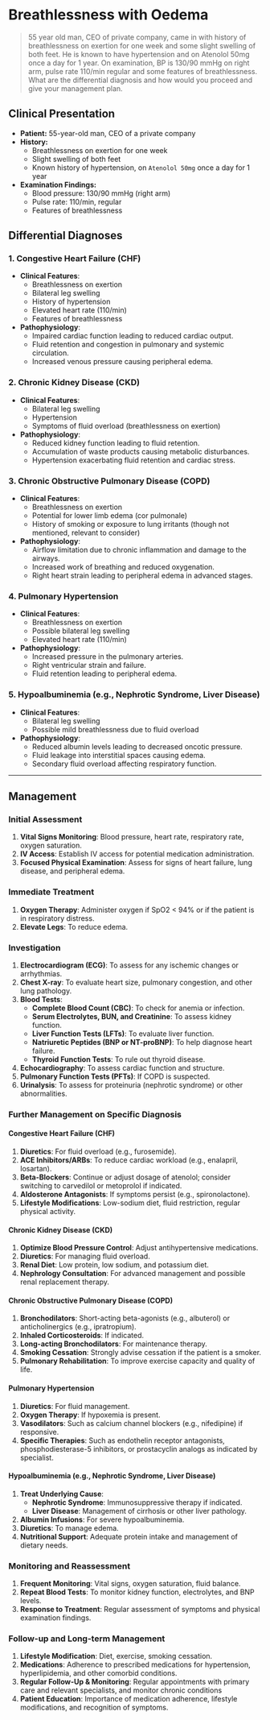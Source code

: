 # Breathlessness with Oedema

> 55 year old man, CEO of private company, came in with history of breathlessness on exertion for one week and some slight swelling of both feet. He is known to have hypertension and on Atenolol 50mg once a day for 1 year. On examination, BP is 130/90 mmHg on right arm, pulse rate 110/min regular and some features of breathlessness. What are the differential diagnosis and how would you proceed and give your management plan.

## Clinical Presentation

- **Patient:** 55-year-old man, CEO of a private company
- **History:**
  - Breathlessness on exertion for one week
  - Slight swelling of both feet
  - Known history of hypertension, on `Atenolol 50mg` once a day for 1 year
- **Examination Findings:**
  - Blood pressure: 130/90 mmHg (right arm)
  - Pulse rate: 110/min, regular
  - Features of breathlessness

## Differential Diagnoses

### 1. **Congestive Heart Failure (CHF)**

- **Clinical Features**:
  - Breathlessness on exertion
  - Bilateral leg swelling
  - History of hypertension
  - Elevated heart rate (110/min)
  - Features of breathlessness
- **Pathophysiology**:
  - Impaired cardiac function leading to reduced cardiac output.
  - Fluid retention and congestion in pulmonary and systemic circulation.
  - Increased venous pressure causing peripheral edema.

### 2. **Chronic Kidney Disease (CKD)**

- **Clinical Features**:
  - Bilateral leg swelling
  - Hypertension
  - Symptoms of fluid overload (breathlessness on exertion)
- **Pathophysiology**:
  - Reduced kidney function leading to fluid retention.
  - Accumulation of waste products causing metabolic disturbances.
  - Hypertension exacerbating fluid retention and cardiac stress.

### 3. **Chronic Obstructive Pulmonary Disease (COPD)**

- **Clinical Features**:
  - Breathlessness on exertion
  - Potential for lower limb edema (cor pulmonale)
  - History of smoking or exposure to lung irritants (though not mentioned, relevant to consider)
- **Pathophysiology**:
  - Airflow limitation due to chronic inflammation and damage to the airways.
  - Increased work of breathing and reduced oxygenation.
  - Right heart strain leading to peripheral edema in advanced stages.

### 4. **Pulmonary Hypertension**

- **Clinical Features**:
  - Breathlessness on exertion
  - Possible bilateral leg swelling
  - Elevated heart rate (110/min)
- **Pathophysiology**:
  - Increased pressure in the pulmonary arteries.
  - Right ventricular strain and failure.
  - Fluid retention leading to peripheral edema.

### 5. **Hypoalbuminemia (e.g., Nephrotic Syndrome, Liver Disease)**

- **Clinical Features**:
  - Bilateral leg swelling
  - Possible mild breathlessness due to fluid overload
- **Pathophysiology**:
  - Reduced albumin levels leading to decreased oncotic pressure.
  - Fluid leakage into interstitial spaces causing edema.
  - Secondary fluid overload affecting respiratory function.

---

## Management

### Initial Assessment

1. **Vital Signs Monitoring**: Blood pressure, heart rate, respiratory rate, oxygen saturation.
2. **IV Access**: Establish IV access for potential medication administration.
3. **Focused Physical Examination**: Assess for signs of heart failure, lung disease, and peripheral edema.

### Immediate Treatment

1. **Oxygen Therapy**: Administer oxygen if SpO2 < 94% or if the patient is in respiratory distress.
2. **Elevate Legs**: To reduce edema.

### Investigation

1. **Electrocardiogram (ECG)**: To assess for any ischemic changes or arrhythmias.
2. **Chest X-ray**: To evaluate heart size, pulmonary congestion, and other lung pathology.
3. **Blood Tests**:
   - **Complete Blood Count (CBC)**: To check for anemia or infection.
   - **Serum Electrolytes, BUN, and Creatinine**: To assess kidney function.
   - **Liver Function Tests (LFTs)**: To evaluate liver function.
   - **Natriuretic Peptides (BNP or NT-proBNP)**: To help diagnose heart failure.
   - **Thyroid Function Tests**: To rule out thyroid disease.
4. **Echocardiography**: To assess cardiac function and structure.
5. **Pulmonary Function Tests (PFTs)**: If COPD is suspected.
6. **Urinalysis**: To assess for proteinuria (nephrotic syndrome) or other abnormalities.

### Further Management on Specific Diagnosis

#### Congestive Heart Failure (CHF)

1. **Diuretics**: For fluid overload (e.g., furosemide).
2. **ACE Inhibitors/ARBs**: To reduce cardiac workload (e.g., enalapril, losartan).
3. **Beta-Blockers**: Continue or adjust dosage of atenolol; consider switching to carvedilol or metoprolol if indicated.
4. **Aldosterone Antagonists**: If symptoms persist (e.g., spironolactone).
5. **Lifestyle Modifications**: Low-sodium diet, fluid restriction, regular physical activity.

#### Chronic Kidney Disease (CKD)

1. **Optimize Blood Pressure Control**: Adjust antihypertensive medications.
2. **Diuretics**: For managing fluid overload.
3. **Renal Diet**: Low protein, low sodium, and potassium diet.
4. **Nephrology Consultation**: For advanced management and possible renal replacement therapy.

#### Chronic Obstructive Pulmonary Disease (COPD)

1. **Bronchodilators**: Short-acting beta-agonists (e.g., albuterol) or anticholinergics (e.g., ipratropium).
2. **Inhaled Corticosteroids**: If indicated.
3. **Long-acting Bronchodilators**: For maintenance therapy.
4. **Smoking Cessation**: Strongly advise cessation if the patient is a smoker.
5. **Pulmonary Rehabilitation**: To improve exercise capacity and quality of life.

#### Pulmonary Hypertension

1. **Diuretics**: For fluid management.
2. **Oxygen Therapy**: If hypoxemia is present.
3. **Vasodilators**: Such as calcium channel blockers (e.g., nifedipine) if responsive.
4. **Specific Therapies**: Such as endothelin receptor antagonists, phosphodiesterase-5 inhibitors, or prostacyclin analogs as indicated by specialist.

#### Hypoalbuminemia (e.g., Nephrotic Syndrome, Liver Disease)

1. **Treat Underlying Cause**:
   - **Nephrotic Syndrome**: Immunosuppressive therapy if indicated.
   - **Liver Disease**: Management of cirrhosis or other liver pathology.
2. **Albumin Infusions**: For severe hypoalbuminemia.
3. **Diuretics**: To manage edema.
4. **Nutritional Support**: Adequate protein intake and management of dietary needs.

### Monitoring and Reassessment

1. **Frequent Monitoring**: Vital signs, oxygen saturation, fluid balance.
2. **Repeat Blood Tests**: To monitor kidney function, electrolytes, and BNP levels.
3. **Response to Treatment**: Regular assessment of symptoms and physical examination findings.

### Follow-up and Long-term Management

1. **Lifestyle Modification**: Diet, exercise, smoking cessation.
2. **Medications**: Adherence to prescribed medications for hypertension, hyperlipidemia, and other comorbid conditions.
3. **Regular Follow-Up & Monitoring**: Regular appointments with primary care and relevant specialists, and monitor chronic conditions
4. **Patient Education**: Importance of medication adherence, lifestyle modifications, and recognition of symptoms.
